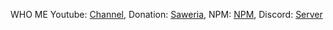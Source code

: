 WHO ME
Youtube: [Channel](https:https://www.youtube.com/channel/UC75Yds3FijOzMNw6YE-Juag), Donation: [Saweria](https://saweria.co/ItzCandra23), NPM: [NPM](https://www.npmjs.com/~itzcandra24), Discord: [Server](https://discord.gg/T9XWMQtP)
